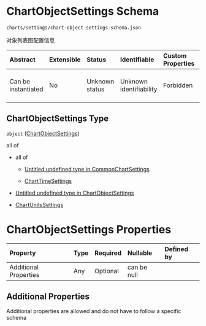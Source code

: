 # ChartObjectSettings Schema

```txt
charts/settings/chart-object-settings-schema.json
```

对象列表图配置信息

| Abstract            | Extensible | Status         | Identifiable            | Custom Properties | Additional Properties | Access Restrictions | Defined In                                                                                                           |
| :------------------ | :--------- | :------------- | :---------------------- | :---------------- | :-------------------- | :------------------ | :------------------------------------------------------------------------------------------------------------------- |
| Can be instantiated | No         | Unknown status | Unknown identifiability | Forbidden         | Allowed               | none                | [chart-object-settings-schema.json](../out/charts/settings/chart-object-settings-schema.json "open original schema") |

## ChartObjectSettings Type

`object` ([ChartObjectSettings](chart-object-settings-schema.md))

all of

* all of

  * [Untitled undefined type in CommonChartSettings](common-settings-schema-allof-0.md "check type definition")

  * [ChartTimeSettings](settings-time-schema.md "check type definition")

* [Untitled undefined type in ChartObjectSettings](chart-object-settings-schema-allof-1.md "check type definition")

* [ChartUnitsSettings](settings-units-schema.md "check type definition")

# ChartObjectSettings Properties

| Property              | Type | Required | Nullable    | Defined by |
| :-------------------- | :--- | :------- | :---------- | :--------- |
| Additional Properties | Any  | Optional | can be null |            |

## Additional Properties

Additional properties are allowed and do not have to follow a specific schema
